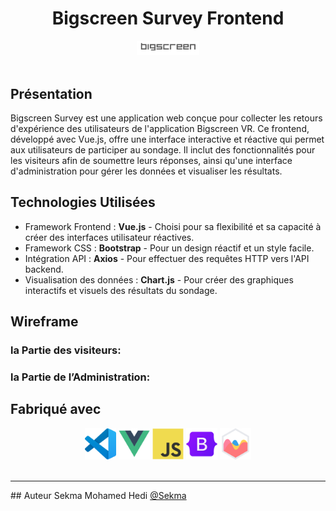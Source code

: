<div style="text-align: center;">
    <h1>Bigscreen Survey Frontend</h1>
    <img src="https://github.com/Sekma/bigscreenFrontEnd/blob/main/src/assets/logo(2).png" width="20%" alt=""><br><br>
</div>

## Présentation

Bigscreen Survey est une application web conçue pour collecter les retours d'expérience des utilisateurs de l'application Bigscreen VR. Ce frontend, développé avec Vue.js, offre une interface interactive et réactive qui permet aux utilisateurs de participer au sondage. Il inclut des fonctionnalités pour les visiteurs afin de soumettre leurs réponses, ainsi qu'une interface d'administration pour gérer les données et visualiser les résultats.

## Technologies Utilisées

<ul>
    <li>Framework Frontend : <strong>Vue.js</strong> - Choisi pour sa flexibilité et sa capacité à créer des interfaces utilisateur réactives.</li>
    <li>Framework CSS : <strong>Bootstrap</strong> - Pour un design réactif et un style facile.</li>
    <li>Intégration API : <strong>Axios</strong> - Pour effectuer des requêtes HTTP vers l'API backend.</li>
    <li>Visualisation des données : <strong>Chart.js</strong> - Pour créer des graphiques interactifs et visuels des résultats du sondage.</li>
</ul>

## Wireframe 

### la Partie des visiteurs:

### la Partie de l’Administration:

## Fabriqué avec
<div style="text-align: center;"> 
    <img alt="VSCode" height="50" width="50" src="https://raw.githubusercontent.com/devicons/devicon/master/icons/vscode/vscode-original.svg"> 
    <img alt="Vue.js" height="50" width="50" src="https://raw.githubusercontent.com/devicons/devicon/master/icons/vuejs/vuejs-original.svg"> 
    <img alt="JavaScript" height="50" width="50" src="https://raw.githubusercontent.com/devicons/devicon/master/icons/javascript/javascript-original.svg"> 
    <img alt="Bootstrap" height="50" width="50" src="https://raw.githubusercontent.com/devicons/devicon/master/icons/bootstrap/bootstrap-original.svg"> 
    <img alt="Chart.js" height="50" width="50" src="https://raw.githubusercontent.com/devicons/devicon/master/icons/chartjs/chartjs-original.svg"> </div> <br> <hr>
## Auteur
Sekma Mohamed Hedi <a href="https://github.com/Sekma">@Sekma</a>

